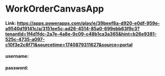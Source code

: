 # WorkOrderCanvasApp

#### Link: https://apps.powerapps.com/play/e/39beef8a-d920-e0df-959e-a9540d19141c/a/3151ee5c-ad26-4514-85a0-699ebb63f9c3?tenantId=1f4d1fdc-2a7e-4a8e-9c09-c48b1ca3a365&hint=b26e9381-525c-4735-a097-c10f3e2c8f71&sourcetime=1740879311627&source=portal
####   username:
####   password: 

